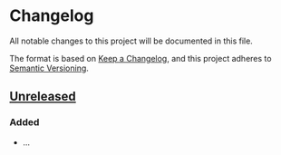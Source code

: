 # Changelog
All notable changes to this project will be documented in this file.

The format is based on [Keep a Changelog](https://keepachangelog.com/en/1.0.0/),
and this project adheres to [Semantic Versioning](https://semver.org/spec/v2.0.0.html).

## [Unreleased]
### Added

- …

[Unreleased]: https://github.com/projectsyn/component-nfs-client-provisioner/compare/v0.1.0...HEAD
